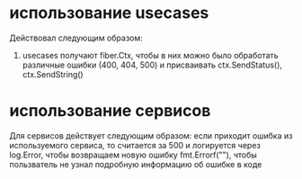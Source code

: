 
# использование usecases
Действовал следующим образом:
1. usecases получают fiber.Ctx, 
    чтобы в них можно было обработать различные ошибки (400, 404, 500)
    и присваивать ctx.SendStatus(), ctx.SendString()

# использование сервисов
Для сервисов действует следующим образом:
если приходит ошибка из используемого сервиса, то считается за 500
и логируется через log.Error, чтобы возвращаем новую ошибку fmt.Errorf(""), чтобы пользватель не узнал подробную информацию об ошибке в коде 
